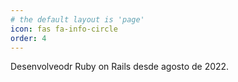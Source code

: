```yaml
---
# the default layout is 'page'
icon: fas fa-info-circle
order: 4
---
```


Desenvolveodr Ruby on Rails desde agosto de 2022.

